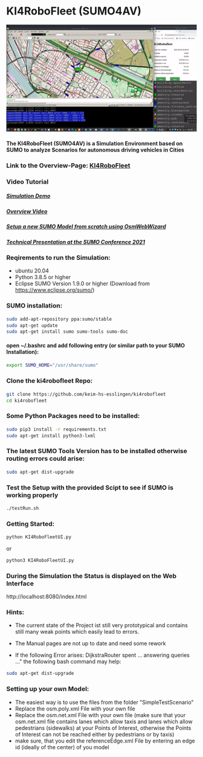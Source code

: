 # KI4RoboFleet (SUMO4AV)

![KI4RoboFleet](KI4RoboFleet.gif)

#### The KI4RoboFleet (SUMO4AV) is a Simulation Environment based on SUMO to analyze Scenarios for autonomous driving vehicles in Cities

### Link to the Overview-Page: [KI4RoboFleet](https://keim-hs-esslingen.github.io/ki4robofleet/)


### Video Tutorial 

##### [Simulation Demo](https://youtu.be/seKoe6jXcSc)

##### [Overview Video](https://youtu.be/X5AYifgP65g)

##### [Setup a new SUMO Model from scratch using OsmWebWizard](https://youtu.be/Dh_0A-wOk84)

##### [Technical Presentation at the SUMO Conference 2021](https://www.youtube.com/watch?v=Tut2k8K9J5s&list=PLy7t4z5SYNaRIdaznUrlC8F-Vt3qla1GJ&index=11)


### Reqirements to run the Simulation:

- ubuntu 20.04
- Python 3.8.5 or higher
- Eclipse SUMO Version 1.9.0 or higher (Download from https://www.eclipse.org/sumo/)


### SUMO installation:
```bash
sudo add-apt-repository ppa:sumo/stable
sudo apt-get update
sudo apt-get install sumo sumo-tools sumo-doc
```

#### open ~/.bashrc and add following entry (or similar path to your SUMO Installation):
```bash
export SUMO_HOME="/usr/share/sumo"

```

### Clone the ki4robofleet Repo:

```bash
git clone https://github.com/keim-hs-esslingen/ki4robofleet
cd ki4robofleet
```

### Some Python Packages need to be installed:

```bash
sudo pip3 install -r requirements.txt
sudo apt-get install python3-lxml
```

### The latest SUMO Tools Version has to be installed otherwise routing errors could arise:

```bash
sudo apt-get dist-upgrade
```

### Test the Setup with the provided Scipt to see if SUMO is working properly
```bash
./testRun.sh
```

### Getting Started:

```bash
python KI4RoboFleetUI.py
```

or

```bash
python3 KI4RoboFleetUI.py
```

### During the Simulation the Status is displayed on the Web Interface 
http://localhost:8080/index.html

### Hints:
* The current state of the Project ist still very prototypical and contains still many weak points which easily lead to errors.

* The Manual pages are not up to date and need some rework

* If the following Error arises: DijkstraRouter spent ... answering queries ..." the following bash command may help:
```bash
sudo apt-get dist-upgrade
```

### Setting up your own Model:

* The easiest way is to use the files from the folder "SimpleTestScenario" 
* Replace the osm.poly.xml File with your own file
* Replace the osm.net.xml File with your own file (make sure that your osm.net.xml file contains lanes which allow taxis and lanes which allow pedestrians (sidewalks) at your Points of Interest, otherwise the Points of Interest can not be reached either by pedestrians or by taxis)
* make sure, that you edit the referenceEdge.xml File by entering an edge id (ideally of the center) of you model








